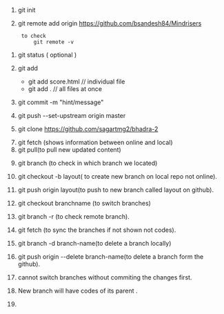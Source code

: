 
  <!-- initial setup  -->

1. git init
2. git remote add origin https://github.com/bsandesh84/Mindrisers

        to check
            git remote -v

  <!-- day to day  -->
1. git status  ( optional )
2. git add
    - git add score.html  //  individual file 
    - git add . // all files at once
4. git commit -m "hint/message"
5. git push --set-upstream origin master

   <!-- To clone -->
 6. git clone https://github.com/sagartmg2/bhadra-2

   <!-- To Pull next Time -->
 7. git fetch (shows information between online and local)
 8. git pull(to pull new updated content) 

   <!-- To create branches -->
9.  git branch (to check in which branch we located)
10. git checkout -b layout( to create new branch on local repo not online).
11. git push origin layout(to push to new branch called layout on github).
12. git checkout branchname (to switch branches)
13. git branch -r (to check remote branch). 
14. git fetch (to sync the branches if not shown not codes).

    <!-- Deleting a branch -->
15. git branch -d branch-name(to delete a branch locally)
16. git push origin --delete branch-name(to delete a branch form the github).

    <!-- Note -->
17. cannot switch branches without commiting the changes first.
18. New branch will have codes of its parent .

   <!-- Merge -->

19.   